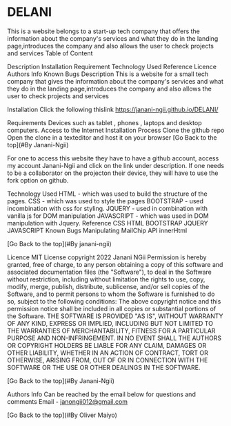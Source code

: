 # DELANI
This is a website belongs to a start-up tech company  that offers the information about the company's services and what they do in the landing page,introduces the company and also allows the user to check projects and services
Table of Content

Description
Installation Requirement
Technology Used
Reference
Licence
Authors Info
Known Bugs
Description
This is a website for a small tech company that gives the information about the company's services and what they do in the landing page,introduces the company and also allows the user to check projects and services

Installation
Click the following thislink https://janani-ngii.github.io/DELANI/

Requirements
Devices such as tablet , phones , laptops and desktop computers.
Access to the Internet
Installation Process
Clone the github repo
Open the clone in a texteditor and host it on your browser
[Go Back to the top](#By Janani-Ngii)

For one to access this website they have to have a github account, access my account Janani-Ngii and click on the link under description. 
If one needs to be a collaborator on the projecton their device, they will have to use the fork option on github.

Technology Used
HTML - which was used to build the structure of the pages.
CSS - which was used to style the pages
BOOTSTRAP - used incombination with css for styling.
JQUERY - used in combination with vanilla js for DOM manipulation
JAVASCRIPT - which was used in DOM manipulation with Jquery.
Reference
CSS
HTML
BOOTSTRAP
JQUERY
JAVASCRIPT
Known Bugs
Manipulating MailChip API innerHtml

[Go Back to the top](#By janani-ngii)

Licence
MIT License copyright 2022 Janani NGii Permission is hereby granted, free of charge, to any person obtaining a copy of this software and associated documentation files (the "Software"), to deal in the Software without restriction, including without limitation the rights to use, copy, modify, merge, publish, distribute, sublicense, and/or sell copies of the Software, and to permit persons to whom the Software is furnished to do so, subject to the following conditions: The above copyright notice and this permission notice shall be included in all copies or substantial portions of the Software. THE SOFTWARE IS PROVIDED "AS IS", WITHOUT WARRANTY OF ANY KIND, EXPRESS OR IMPLIED, INCLUDING BUT NOT LIMITED TO THE WARRANTIES OF MERCHANTABILITY, FITNESS FOR A PARTICULAR PURPOSE AND NON-INFRINGEMENT. IN NO EVENT SHALL THE AUTHORS OR COPYRIGHT HOLDERS BE LIABLE FOR ANY CLAIM, DAMAGES OR OTHER LIABILITY, WHETHER IN AN ACTION OF CONTRACT, TORT OR OTHERWISE, ARISING FROM, OUT OF OR IN CONNECTION WITH THE SOFTWARE OR THE USE OR OTHER DEALINGS IN THE SOFTWARE.

[Go Back to the top](#By Janani-Ngii)

Authors Info
Can be reached by the email below for questions and comments Email - janongii012@gmail.com

[Go Back to the top](#By Oliver Maiyo)
